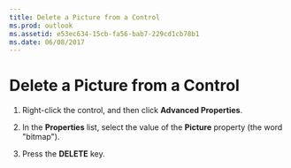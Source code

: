 ```yaml
---
title: Delete a Picture from a Control
ms.prod: outlook
ms.assetid: e53ec634-15cb-fa56-bab7-229cd1cb78b1
ms.date: 06/08/2017
---
```



# Delete a Picture from a Control

1. Right-click the control, and then click  **Advanced Properties**. 
    
2. In the  **Properties** list, select the value of the **Picture** property (the word "bitmap").
    
3. Press the  **DELETE** key.
    

